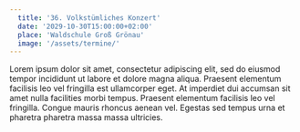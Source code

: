 ```yaml
---
  title: '36. Volkstümliches Konzert'
  date: '2029-10-30T15:00:00+02:00'
  place: 'Waldschule Groß Grönau'
  image: '/assets/termine/'
---
```


Lorem ipsum dolor sit amet, consectetur adipiscing elit, sed do eiusmod tempor incididunt ut labore et dolore magna aliqua. Praesent elementum facilisis leo vel fringilla est ullamcorper eget. At imperdiet dui accumsan sit amet nulla facilities morbi tempus. Praesent elementum facilisis leo vel fringilla. Congue mauris rhoncus aenean vel. Egestas sed tempus urna et pharetra pharetra massa massa ultricies.
